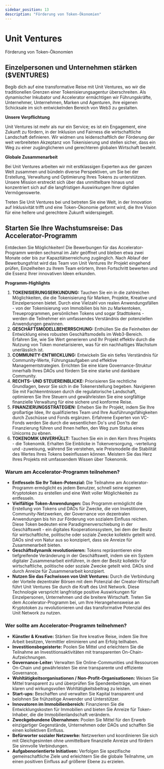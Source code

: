 ```yaml
---
sidebar_position: 13
description: "Förderung von Token-Ökonomien"
---
```


# Unit Ventures

Förderung von Token-Ökonomien

## Einzelpersonen und Unternehmen stärken ($VENTURES)

Begib dich auf eine transformative Reise mit Unit Ventures, wo wir die traditionellen Grenzen einer Tokenisierungsagentur überschreiten. Als dynamischer Inkubator und Accelerator ermächtigen wir Führungskräfte, Unternehmer, Unternehmen, Marken und Agenturen, ihre eigenen Schicksale im sich entwickelnden Bereich von Web3 zu gestalten.

**Unsere Verpflichtung**

Unit Ventures ist mehr als nur ein Service; es ist ein Engagement, eine Zukunft zu fördern, in der Inklusion und Fairness die wirtschaftliche Landschaft definieren. Wir widmen uns leidenschaftlich der Förderung der weit verbreiteten Akzeptanz von Tokenisierung und stellen sicher, dass ein Weg zu einer zugänglicheren und gerechteren globalen Wirtschaft besteht.

**Globale Zusammenarbeit**

Bei Unit Ventures arbeiten wir mit erstklassigen Experten aus der ganzen Welt zusammen und bündeln diverse Perspektiven, um Sie bei der Erstellung, Verwaltung und Optimierung Ihres Tokens zu unterstützen. Unsere Mission erstreckt sich über das unmittelbare hinaus und konzentriert sich auf die langfristigen Auswirkungen Ihrer digitalen Vermögenswerte.

Treten Sie Unit Ventures bei und betreten Sie eine Welt, in der Innovation auf Inklusivität trifft und eine Token-Ökonomie geformt wird, die Ihre Vision für eine hellere und gerechtere Zukunft widerspiegelt.

## Starten Sie Ihre Wachstumsreise: Das Accelerator-Programm

Entdecken Sie Möglichkeiten! Die Bewerbungen für das Accelerator-Programm werden sechsmal im Jahr geöffnet und bleiben etwa zwei Monate oder bis zur Kapazitätserreichung zugänglich. Nach Ablauf der Bewerbungsfrist wird das Team von Unit Ventures Ihr Projekt eingehend prüfen, Einzelheiten zu Ihrem Team erörtern, Ihren Fortschritt bewerten und die Essenz Ihrer innovativen Ideen erkunden.

**Programm-Highlights**

1. **TOKENISIERUNGSERKUNDUNG:** Tauchen Sie ein in die zahlreichen Möglichkeiten, die die Tokenisierung für Marken, Projekte, Kreative und Einzelpersonen bietet. Durch eine Vielzahl von realen Anwendungsfällen - von der Tokenisierung von Immobilien bis hin zu Markentoken, Treueprogrammen, persönlichen Tokens und sogar Stadttokens - werden die Teilnehmer ein umfassendes Verständnis der potenziellen Anwendungen gewinnen.
2. **GESCHÄFTSMODELLBEHERRSCHUNG:** Enthüllen Sie die Feinheiten der Entwicklung eines robusten Geschäftsmodells im Web3-Bereich. Erfahren Sie, wie Sie Wert generieren und Ihr Projekt effektiv durch die Nutzung von Token monetarisieren, was für ein nachhaltiges Wachstum unerlässlich ist.
3. **COMMUNITY-ENTWICKLUNG:** Entwickeln Sie ein tiefes Verständnis für Community-Werte, Führungsaufgaben und effektive Managementstrategien. Errichten Sie eine klare Governance-Struktur innerhalb Ihres DAOs und fördern Sie eine starke und dankbare Community.
4. **RECHTS- UND STEUEREINBLICKE:** Priorisieren Sie rechtliche Grundlagen, bevor Sie sich in die Tokenerstellung begeben. Navigieren Sie mit Fachkenntnissen durch die regulatorische Landschaft, optimieren Sie Ihre Steuern und gewährleisten Sie eine sorgfältige finanzielle Verwaltung für eine sichere und konforme Reise.
5. **FINANZIERUNGSSTRATEGIEN:** Erheben Sie Ihr Projekt, indem Sie Ihre großartige Idee, Ihr qualifiziertes Team und Ihre Ausführungsfähigkeiten durch Zuschüsse und Fonds ergänzen. Erfahrene Experten von VC-Fonds werden Sie durch die wesentlichen Do's und Don'ts der Finanzierung führen und Ihnen helfen, den Weg zum Status eines Unicorns zu ebnen.
6. **TOKENOMIK UNVERHÜLLT:** Tauchen Sie ein in den Kern Ihres Projekts - die Tokenomik. Erhalten Sie Einblicke in Tokenversorgung, -verteilung und -zuweisung, während Sie verstehen, wie Preismodelle die Stabilität des Wertes Ihres Tokens beeinflussen können. Meistern Sie das Herz Ihres Projekts mit umfassendem Wissen über Tokenomik.

### Warum am Accelerator-Programm teilnehmen?

- **Entfesseln Sie Ihr Token-Potenzial:** Die Teilnahme am Accelerator-Programm ermöglicht es jedem Benutzer, schnell seine eigenen Kryptotoken zu erstellen und eine Welt voller Möglichkeiten zu entfesseln.
- **Vielfältige Token-Anwendungen:** Das Programm ermöglicht die Erstellung von Tokens und DAOs für Zwecke, die von Investitionen, Community-Netzwerken, der Governance von dezentralen Anwendungen bis hin zur Förderung von sozialem Einfluss reichen. Diese Token bedeuten eine Paradigmenverschiebung in der Geschäftswelt - ein digitales Kooperationssystem, bei dem der Besitz für wirtschaftliche, politische oder soziale Zwecke kollektiv geteilt wird. DAOs sind von Natur aus so konzipiert, dass sie Anreize für Zusammenarbeit bieten.
- **Geschäftsdynamik revolutionieren:** Tokens repräsentieren eine tiefgreifende Veränderung in der Geschäftswelt, indem sie ein System digitaler Zusammenarbeit einführen, in dem der Besitz kollektiv für wirtschaftliche, politische oder soziale Zwecke geteilt wird. DAOs sind durch Anreize für Zusammenarbeit konzipiert.
- **Nutzen Sie das Fachwissen von Unit Ventures:** Durch die Verbindung der Vorteile dezentraler Börsen mit dem Potenzial der Creator-Wirtschaft führt Unit Ventures Sie durch die Kraft des Unit Network. Diese Technologie verspricht langfristige positive Auswirkungen für Einzelpersonen, Unternehmen und die breitere Wirtschaft. Treten Sie dem Accelerator-Programm bei, um Ihre Herangehensweise an Kryptotoken zu revolutionieren und das transformative Potenzial des Unit Network zu nutzen.

### Wer sollte am Accelerator-Programm teilnehmen?

- **Künstler & Kreative:** Stärken Sie Ihre kreative Reise, indem Sie Ihre Arbeit besitzen, Vermittler eliminieren und am Erfolg teilhaben.
- **Investitionsbegeisterte:** Poolen Sie Mittel und erleichtern Sie die Teilnahme an Investitionsaktivitäten mit transparenten On-Chain-Aufzeichnungen.
- **Governance-Leiter:** Verwalten Sie Online-Communities und Ressourcen On-Chain und gewährleisten Sie eine transparente und effiziente Governance.
- **Wohltätigkeitsorganisationen / Non-Profit-Organisationen:** Weisen Sie Mittel transparent zu und überprüfen Sie Spendenbeiträge, um einen klaren und wirkungsvollen Wohltätigkeitsbeitrag zu leisten.
- **Start-ups:** Beschaffen und verwalten Sie Kapital transparent und belohnen Sie frühzeitige Anwender und Unterstützer.
- **Innovatoren im Immobilienbereich:** Finanzieren Sie die Entwicklungskosten für Immobilien und bieten Sie Anreize für Token-Inhaber, die die Immobilienlandschaft verändern.
- **Zweckgebundene Übernahmen:** Poolen Sie Mittel für den Erwerb einzigartiger Gegenstände, Unternehmen oder DAOs und schaffen Sie einen kollektiven Einfluss.
- **Befürworter sozialer Netzwerke:** Netzwerken und koordinieren Sie sich mit Gleichgesinnten ohne unmittelbare finanzielle Anreize und fördern Sie sinnvolle Verbindungen.
- **Aufgabenorientierte Initiativen:** Verfolgen Sie spezifische gemeinschaftliche Ziele und erleichtern Sie die globale Teilnahme, um einen positiven Einfluss auf größerer Ebene zu erzielen.
